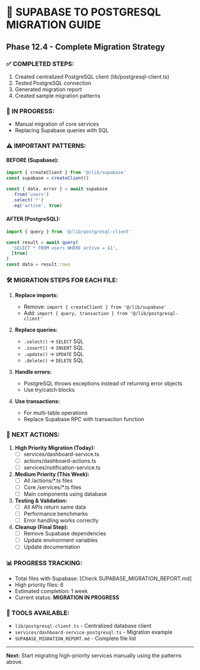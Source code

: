 # 🎯 SUPABASE TO POSTGRESQL MIGRATION GUIDE

## Phase 12.4 - Complete Migration Strategy

### ✅ COMPLETED STEPS:
1. Created centralized PostgreSQL client (lib/postgresql-client.ts)
2. Tested PostgreSQL connection
3. Generated migration report
4. Created sample migration patterns

### 🔄 IN PROGRESS:
- Manual migration of core services
- Replacing Supabase queries with SQL

### ⚠️ IMPORTANT PATTERNS:

#### BEFORE (Supabase):
```typescript
import { createClient } from '@/lib/supabase'
const supabase = createClient()

const { data, error } = await supabase
  .from('users')
  .select('*')
  .eq('active', true)
```

#### AFTER (PostgreSQL):
```typescript
import { query } from '@/lib/postgresql-client'

const result = await query(
  'SELECT * FROM users WHERE active = $1',
  [true]
)
const data = result.rows
```

### 🛠️ MIGRATION STEPS FOR EACH FILE:

1. **Replace imports:**
   - Remove: `import { createClient } from '@/lib/supabase'`
   - Add: `import { query, transaction } from '@/lib/postgresql-client'`

2. **Replace queries:**
   - `.select()` → `SELECT` SQL
   - `.insert()` → `INSERT` SQL  
   - `.update()` → `UPDATE` SQL
   - `.delete()` → `DELETE` SQL

3. **Handle errors:**
   - PostgreSQL throws exceptions instead of returning error objects
   - Use try/catch blocks

4. **Use transactions:**
   - For multi-table operations
   - Replace Supabase RPC with transaction function

### 🚀 NEXT ACTIONS:

1. **High Priority Migration (Today):**
   - [ ] services/dashboard-service.ts
   - [ ] actions/dashboard-actions.ts
   - [ ] services/notification-service.ts

2. **Medium Priority (This Week):**
   - [ ] All /actions/*.ts files
   - [ ] Core /services/*.ts files
   - [ ] Main components using database

3. **Testing & Validation:**
   - [ ] All APIs return same data
   - [ ] Performance benchmarks
   - [ ] Error handling works correctly

4. **Cleanup (Final Step):**
   - [ ] Remove Supabase dependencies
   - [ ] Update environment variables
   - [ ] Update documentation

### 📊 PROGRESS TRACKING:
- Total files with Supabase: [Check SUPABASE_MIGRATION_REPORT.md]
- High priority files: 6
- Estimated completion: 1 week
- Current status: **MIGRATION IN PROGRESS**

### 🔧 TOOLS AVAILABLE:
- `lib/postgresql-client.ts` - Centralized database client
- `services/dashboard-service-postgresql.ts` - Migration example
- `SUPABASE_MIGRATION_REPORT.md` - Complete file list

---
**Next:** Start migrating high-priority services manually using the patterns above.
